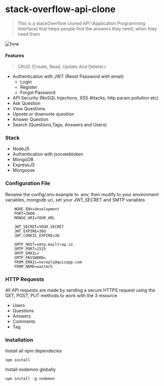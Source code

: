 # stack-overflow-api-clone
>This is a stackOverflow cloned API (Application Programming Interface) that helps people find the answers they need, when they need them 


![how](https://user-images.githubusercontent.com/56930241/164344119-4dcd2137-f038-448f-8e6f-cd1ccd62a1fb.png)



#### Features
>CRUD (Create, Read, Update And Delete)>
* Authentication with JWT (Reset Password with email) 
    - Login 
    - Register
    - Forgot Password
* API Security (NoSQL Injections, XSS Attacks, http param pollution etc)
* Ask Question
* View Questions
* Upvote or downvote question
* Answer Question
* Search (Questions,Tags, Answers and Users)


### Stack

  * NodeJS
  * Authentication with jsonwebtoken
  * MongoDB
  * ExpressJS 
  * Mongoose

### Configuration File

Rename the config/.env.example to .env, then modify to your environment variables, mongodb uri, set your JWT_SECRET and SMTP variables

```
    NODE_ENV=development
    PORT=3000
    MONGO_URI=YOUR_URL
    
    JWT_SECRET=YOUR_SECRET
    JWT_EXPIRE=30d
    JWT_COOKIE_EXPIRE=30
    
    SMTP_HOST=smtp.mailtrap.io
    SMTP_PORT=2525
    SMTP_EMAIL=
    SMTP_PASSWORD=
    FROM_EMAIL=noreply@quizapp.com
    FROM_NAME=wastech
 ```
 
 ### HTTP Requests
 All API requests are made by sending a secure HTTPS request using the GET, POST, PUT methods to work with the 3 resource
 * Users
 * Questions
 * Answers
 * Comments
 * Tag


### Installation
Install all npm dependecies

```npm install```

Install nodemon globally

```npm install -g nodemon```
